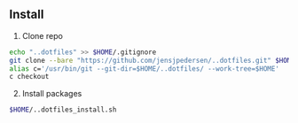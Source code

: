 ## Install

1. Clone repo
```bash
echo "..dotfiles" >> $HOME/.gitignore
git clone --bare "https://github.com/jensjpedersen/..dotfiles.git" $HOME/..dotfiles
alias c='/usr/bin/git --git-dir=$HOME/..dotfiles/ --work-tree=$HOME'
c checkout
```

2. Install packages
```bash
$HOME/..dotfiles_install.sh
```


